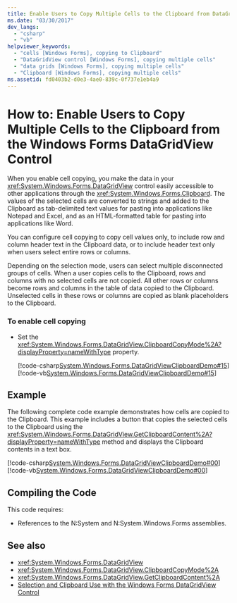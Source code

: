 ```yaml
---
title: Enable Users to Copy Multiple Cells to the Clipboard from DataGridView Control
ms.date: "03/30/2017"
dev_langs: 
  - "csharp"
  - "vb"
helpviewer_keywords: 
  - "cells [Windows Forms], copying to Clipboard"
  - "DataGridView control [Windows Forms], copying multiple cells"
  - "data grids [Windows Forms], copying multiple cells"
  - "Clipboard [Windows Forms], copying multiple cells"
ms.assetid: fd0403b2-d0e3-4ae0-839c-0f737e1eb4a9
---
```

# How to: Enable Users to Copy Multiple Cells to the Clipboard from the Windows Forms DataGridView Control
When you enable cell copying, you make the data in your <xref:System.Windows.Forms.DataGridView> control easily accessible to other applications through the <xref:System.Windows.Forms.Clipboard>. The values of the selected cells are converted to strings and added to the Clipboard as tab-delimited text values for pasting into applications like Notepad and Excel, and as an HTML-formatted table for pasting into applications like Word.  
  
 You can configure cell copying to copy cell values only, to include row and column header text in the Clipboard data, or to include header text only when users select entire rows or columns.  
  
 Depending on the selection mode, users can select multiple disconnected groups of cells. When a user copies cells to the Clipboard, rows and columns with no selected cells are not copied. All other rows or columns become rows and columns in the table of data copied to the Clipboard. Unselected cells in these rows or columns are copied as blank placeholders to the Clipboard.  
  
### To enable cell copying  
  
- Set the <xref:System.Windows.Forms.DataGridView.ClipboardCopyMode%2A?displayProperty=nameWithType> property.  
  
     [!code-csharp[System.Windows.Forms.DataGridViewClipboardDemo#15](~/samples/snippets/csharp/VS_Snippets_Winforms/System.Windows.Forms.DataGridViewClipboardDemo/CS/datagridviewclipboarddemo.cs#15)]
     [!code-vb[System.Windows.Forms.DataGridViewClipboardDemo#15](~/samples/snippets/visualbasic/VS_Snippets_Winforms/System.Windows.Forms.DataGridViewClipboardDemo/VB/datagridviewclipboarddemo.vb#15)]  
  
## Example  
 The following complete code example demonstrates how cells are copied to the Clipboard. This example includes a button that copies the selected cells to the Clipboard using the <xref:System.Windows.Forms.DataGridView.GetClipboardContent%2A?displayProperty=nameWithType> method and displays the Clipboard contents in a text box.  
  
 [!code-csharp[System.Windows.Forms.DataGridViewClipboardDemo#00](~/samples/snippets/csharp/VS_Snippets_Winforms/System.Windows.Forms.DataGridViewClipboardDemo/CS/datagridviewclipboarddemo.cs#00)]
 [!code-vb[System.Windows.Forms.DataGridViewClipboardDemo#00](~/samples/snippets/visualbasic/VS_Snippets_Winforms/System.Windows.Forms.DataGridViewClipboardDemo/VB/datagridviewclipboarddemo.vb#00)]  
  
## Compiling the Code  
 This code requires:  
  
- References to the N:System and N:System.Windows.Forms assemblies.  
  
## See also

- <xref:System.Windows.Forms.DataGridView>
- <xref:System.Windows.Forms.DataGridView.ClipboardCopyMode%2A>
- <xref:System.Windows.Forms.DataGridView.GetClipboardContent%2A>
- [Selection and Clipboard Use with the Windows Forms DataGridView Control](selection-and-clipboard-use-with-the-windows-forms-datagridview-control.md)
